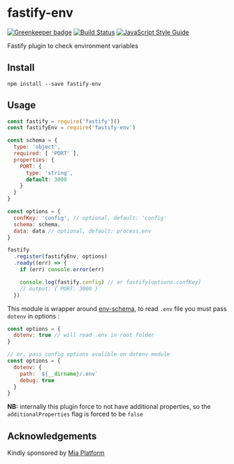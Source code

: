 # fastify-env
[![Greenkeeper badge](https://badges.greenkeeper.io/fastify/fastify-env.svg)](https://greenkeeper.io/)
[![Build Status](https://travis-ci.org/fastify/fastify-env.svg?branch=master)](https://travis-ci.org/fastify/fastify-env)
[![JavaScript Style Guide](https://img.shields.io/badge/code_style-standard-brightgreen.svg)](https://standardjs.com)

Fastify plugin to check environment variables

## Install

```
npm install --save fastify-env
```

## Usage

```js
const fastify = require('fastify')()
const fastifyEnv = require('fastify-env')

const schema = {
  type: 'object',
  required: [ 'PORT' ],
  properties: {
    PORT: {
      type: 'string',
      default: 3000
    }
  }
}

const options = {
  confKey: 'config', // optional, default: 'config'
  schema: schema,
  data: data // optional, default: process.env
}

fastify
  .register(fastifyEnv, options)
  .ready((err) => {
    if (err) console.error(err)

    console.log(fastify.config) // or fastify[options.confKey]
    // output: { PORT: 3000 }
  })
```

This module is wrapper around [env-schema](https://www.npmjs.com/package/env-schema), to read `.env` file you must pass `dotenv` in options :

```js
const options = {
  dotenv: true // will read .env in root folder
}

// or, pass config options avalible on dotenv module
const options = {
  dotenv: {
    path: `${__dirname}/.env`
    debug: true
  }
}

```

**NB:** internally this plugin force to not have additional properties, so the `additionalProperties` flag is forced to be `false`


## Acknowledgements

Kindly sponsored by [Mia Platform](https://www.mia-platform.eu/)
